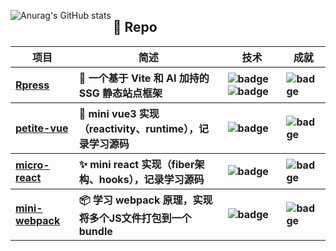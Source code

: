 <p>
  <img src="https://github-readme-stats.vercel.app/api?username=c0dedance&show_icons=true&hide=stars&count_private=true&theme=vue-dark" alt="Anurag's GitHub stats" style="zoom:100%;" align="left"/>
</p>

  <h2>💼 Repo</h2>
  <table>
    <thead align="center">
      <tr>
        <th>项目</th>
        <th>简述</th>
        <th>技术</th>
        <th>成就</th>
      </tr>
    </thead>
    <tbody align="left">
      <tr>
        <th>
          <a href="https://github.com/c0dedance/r-press" target="_blank">
            Rpress</a>
        </th>
        <th>🤖 一个基于 Vite 和 AI 加持的 SSG 静态站点框架</th>
        <th>
          <img
            src="https://img.shields.io/badge/TypeScript-007ACC?style=flat-square&amp;logo=typescript&amp;logoColor=white"
            alt="badge">
          <img src="https://img.shields.io/badge/Node.js-43853D?style=flat-square&amp;logo=node.js&amp;logoColor=white"
            alt="badge">
        </th>
        <th>
          <img src="https://img.shields.io/github/stars/c0dedance/r-press?style=flat-square" alt="badge">
        </th>
      </tr>
      <tr>
        <th>
          <a href="https://github.com/c0dedance/petite-vue" target="_blank">
            petite-vue
          </a>
        </th>
        <th>💫 mini vue3 实现（reactivity、runtime），记录学习源码</th>
        <th>
          <img
            src="https://img.shields.io/badge/TypeScript-007ACC?style=flat-square&amp;logo=typescript&amp;logoColor=white"
            alt="badge">
        </th>
        <th>
          <img src="https://img.shields.io/github/stars/c0dedance/petite-vue?style=flat-square" alt="badge">
        </th>
      </tr>
      <tr>
        <th>
          <a href="https://github.com/c0dedance/micro-react" target="_blank">
            micro-react
          </a>
        </th>
        <th>✨ mini react 实现（fiber架构、hooks），记录学习源码</th>
        <th>
          <img
            src="https://img.shields.io/badge/JavaScript-F7DF1E?style=flat-square&amp;logo=javascript&amp;logoColor=black"
            alt="badge">
        </th>
        <th>
          <img src="https://img.shields.io/github/stars/c0dedance/micro-react?style=flat-square" alt="badge">
        </th>
      </tr>
      <tr>
        <th>
          <a href="https://github.com/c0dedance/mini-webpack" target="_blank">
            mini-webpack</a>
        </th>
        <th>📦 学习 webpack 原理，实现将多个JS文件打包到一个 bundle</th>
        <th>
          <img
            src="https://img.shields.io/badge/JavaScript-F7DF1E?style=flat-square&amp;logo=javascript&amp;logoColor=black"
            alt="badge">
        </th>
        <th>
          <img src="https://img.shields.io/github/stars/c0dedance/mini-webpack?style=flat-square" alt="badge">
        </th>
      </tr>
    </tbody>
  </table>